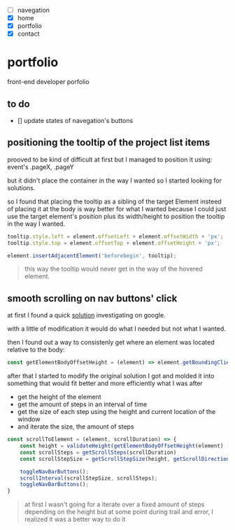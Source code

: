 - [ ] navegation
- [X] home
- [X] portfolio
- [X] contact
# portfolio
front-end developer porfolio

## to do
- [] update states of navegation's buttons

## positioning the tooltip of the project list items

prooved to be kind of difficult at first but I managed to position it using:
event's .pageX, .pageY 

but it didn't place the container in the way I wanted so I started looking for solutions.

so I found that placing the tooltip as a sibling of the target Element insteed of placing it
at the body is way better for what I wanted because I could just use the target element's position 
plus its width/height to position the tooltip in the way I wanted.


```javascript
tooltip.style.left = element.offsetLeft + element.offsetWidth + 'px';
tooltip.style.top = element.offsetTop + element.offsetHeight + 'px';

element.insertAdjacentElement('beforebegin', tooltip);
```

>this way the tooltip would never get in the way of the hovered element.

## smooth scrolling on nav buttons' click

at first I found a quick [solution](https://stackoverflow.com/a/52478645/16828543) investigating on google.

with a little of modification it would do what I needed but not what I wanted.

then I found out a way to consistenly get where an element was located relative to the body:
```javascript
const getElementBodyOffsetHeight = (element) => element.getBoundingClientRect().top + document.documentElement.scrollTop;
```

after that I started to modify the original solution I got and molded it into something that would fit better and more efficiently what I was after

- get the height of the element
- get the amount of steps in an interval of time
- get the size of each step using the height and current location of the window
- and iterate the size, the amount of steps

```javascript
const scrollToElement = (element, scrollDuration) => {
    const height = validateHeight(getElementBodyOffsetHeight(element) - document.getElementById('nav').offsetHeight);
    const scrollSteps = getScrollSteps(scrollDuration)
    const scrollStepSize = getScrollStepSize(height, getScrollDirection(height), scrollSteps);

    toggleNavBarButtons();
    scrollInterval(scrollStepSize, scrollSteps);
    toggleNavBarButtons();
}
```

>at first I wasn't going for a iterate over a fixed amount of steps depending on the height
>but at some point during trail and error, I realized it was a better way to do it